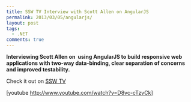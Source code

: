 ```yaml
---
title: SSW TV Interview with Scott Allen on AngularJS
permalink: 2013/03/05/angularjs/
layout: post
tags:
  - .NET
comments: true
---
```

<strong>Interviewing Scott Allen on  using AngularJS to build responsive web applications with two-way data-binding, clear separation of concerns and improved testability.</strong>

Check it out on <a href="http://tv.ssw.com/3061/asp-net-mvc-and-angular-js">SSW TV</a>

[youtube http://www.youtube.com/watch?v=D8vc-cTzvCk]